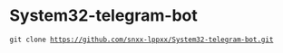 # System32-telegram-bot

<code>git clone https://github.com/snxx-lppxx/System32-telegram-bot.git</code>

